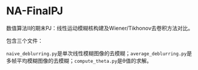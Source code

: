 # NA-FinalPJ
数值算法II的期末PJ：线性运动模糊核构建及Wiener/Tikhonov去卷积方法对比。

包含三个文件：

`naive_deblurring.py`是单次线性模糊图像的去模糊；`average_deblurring.py`是多帧平均模糊图像的去模糊；`compute_theta.py`是θ值的求解。
